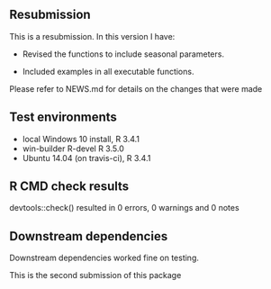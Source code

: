 ## Resubmission
This is a resubmission. In this version I have:

* Revised the functions to include seasonal parameters.

* Included examples in all executable functions.

Please refer to NEWS.md for details on the changes that were made

## Test environments
* local Windows 10 install, R 3.4.1
* win-builder R-devel R 3.5.0
* Ubuntu 14.04 (on travis-ci), R 3.4.1

## R CMD check results
devtools::check() resulted in 0 errors, 0 warnings and 0 notes

## Downstream dependencies
Downstream dependencies worked fine on testing.

This is the second submission of this package
